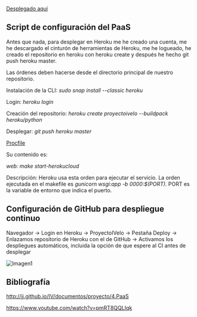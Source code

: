 [Desplegado aquí](https://proyectoivelo.herokuapp.com/)

## Script de configuración del PaaS

Antes que nada, para desplegar en Heroku me he creado una cuenta, me he descargado el cinturón de herramientas de Heroku, me he logueado, he creado el repositorio en heroku con heroku create y después he hecho git push heroku master.

Las órdenes deben hacerse desde el directorio principal de nuestro repositorio.

Instalación de la CLI: _sudo snap install --classic heroku_

Login: _heroku login_

Creación del repositorio: _heroku create proyectoivelo --buildpack heroku/python_

Desplegar: _git push heroku master_


[Procfile](https://github.com/davidluque1/ProyectoIV/blob/master/Procfile)

Su contenido es:

_web: make start-herokucloud_

Descripción: Heroku usa esta orden para ejecutar el servicio. La orden ejecutada en el makefile es _gunicorn wsgi:app -b 0000:$(PORT)_. PORT es la variable de entorno que indica el puerto.

## Configuración de GitHub para despliegue continuo

Navegador -> Login en Heroku -> ProyectoIVelo -> Pestaña Deploy -> Enlazamos repositorio de Heroku con el de GitHub -> Activamos los despliegues automáticos, incluida la opción de que espere al CI antes de desplegar

![Imagen1](https://github.com/davidluque1/RepoPruebas/blob/master/Captura%20de%20pantalla%20de%202019-11-22%2016-32-24.png)

## Bibliografía

http://jj.github.io/IV/documentos/proyecto/4.PaaS

https://www.youtube.com/watch?v=pmRT8QQLIqk


